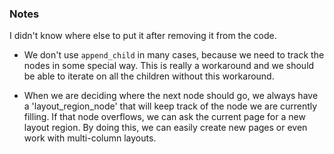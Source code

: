 ### Notes

I didn't know where else to put it after removing it from the code.

-   We don't use `append_child` in many cases, because we need to track the nodes in some special way.
    This is really a workaround and we should be able to iterate on all the children without this workaround.

-   When we are deciding where the next node should go, we always have a 'layout_region_node' that will keep track of the node we are currently filling.
    If that node overflows, we can ask the current page for a new layout region.
    By doing this, we can easily create new pages or even work with multi-column layouts.
